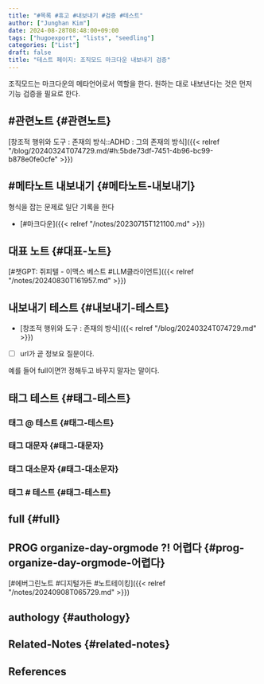 ```yaml
---
title: "#목록 #휴고 #내보내기 #검증 #테스트"
author: ["Junghan Kim"]
date: 2024-08-28T08:48:00+09:00
tags: ["hugoexport", "lists", "seedling"]
categories: ["List"]
draft: false
title: "테스트 페이지: 조직모드 마크다운 내보내기 검증"
---
```


조직모드는 마크다운의 메타언어로서 역할을 한다. 원하는 대로 내보낸다는 것은 먼저 기능 검증을 필요로 한다.

<!--more-->


## #관련노트 {#관련노트}

[창조적 행위와 도구 : 존재의 방식::ADHD : 그의 존재의 방식]({{< relref "/blog/20240324T074729.md/#h:5bde73df-7451-4b96-bc99-b878e0fe0cfe" >}})


## #메타노트 내보내기 {#메타노트-내보내기}

형식을 잡는 문제로 일단 기록을 한다

-   [#마크다운]({{< relref "/notes/20230715T121100.md" >}})


## 대표 노트 {#대표-노트}

[#챗GPT: 쥐피텔 - 이맥스 베스트 #LLM클라이언트]({{< relref "/notes/20240830T161957.md" >}})


## 내보내기 테스트 {#내보내기-테스트}

-   [창조적 행위와 도구 : 존재의 방식]({{< relref "/blog/20240324T074729.md" >}})

<!--listend-->

-   [ ] url가 곧 정보요 질문이다.

예를 들어 full이면?! 정해두고 바꾸지 말자는 말이다.


## 태그 테스트 {#태그-테스트}


### 태그 @ 테스트 {#태그-테스트}


### 태그 대문자 {#태그-대문자}


### 태그 대소문자 {#태그-대소문자}


### 태그 # 테스트 {#태그-테스트}


## full {#full}


## PROG organize-day-orgmode ?! 어렵다 {#prog-organize-day-orgmode-어렵다}

[#에버그린노트 #디지털가든 #노트테이킹]({{< relref "/notes/20240908T065729.md" >}})


## authology {#authology}


## Related-Notes {#related-notes}

## References

<style>.csl-entry{text-indent: -1.5em; margin-left: 1.5em;}</style><div class="csl-bib-body">
</div>
